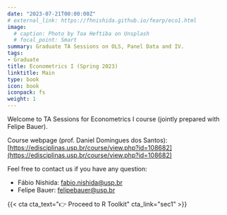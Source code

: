 ```yaml
---
date: "2023-07-21T00:00:00Z"
# external_link: https://fhnishida.github.io/fearp/eco1.html
image:
  # caption: Photo by Toa Heftiba on Unsplash
  # focal_point: Smart
summary: Graduate TA Sessions on OLS, Panel Data and IV.
tags:
- Graduate
title: Econometrics I (Spring 2023)
linktitle: Main
type: book
icon: book
iconpack: fs
weight: 1
---
```



Welcome to TA Sessions for Econometrics I course (jointly prepared with Felipe Bauer).

Course webpage (prof. Daniel Domingues dos Santos): [https://edisciplinas.usp.br/course/view.php?id=108682](https://edisciplinas.usp.br/course/view.php?id=108682)

Feel free to contact us if you have any question:
 - Fábio Nishida: fabio.nishida@usp.br
 - Felipe Bauer: felipebauer@usp.br



{{< cta cta_text="👉 Proceed to R Toolkit" cta_link="sec1" >}}


